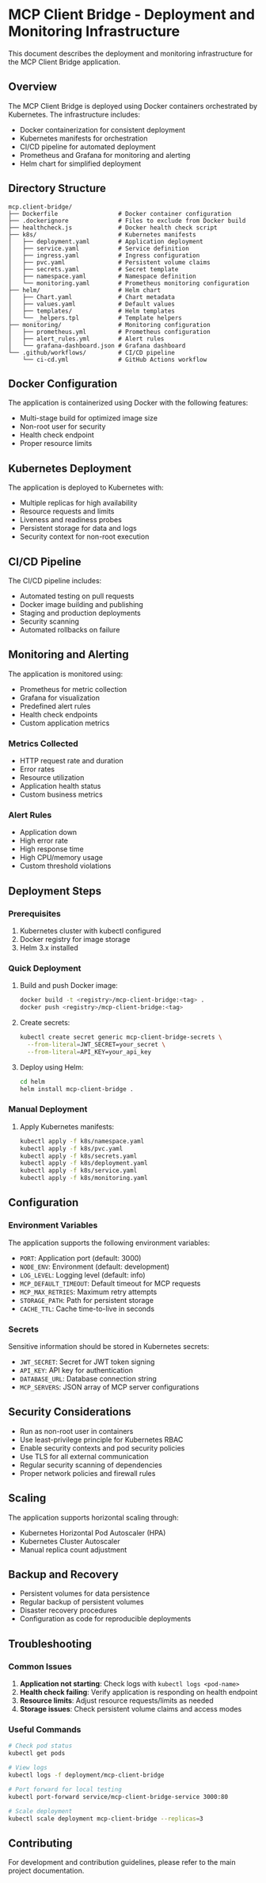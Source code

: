 # MCP Client Bridge - Deployment and Monitoring Infrastructure

This document describes the deployment and monitoring infrastructure for the MCP Client Bridge application.

## Overview

The MCP Client Bridge is deployed using Docker containers orchestrated by Kubernetes. The infrastructure includes:

- Docker containerization for consistent deployment
- Kubernetes manifests for orchestration
- CI/CD pipeline for automated deployment
- Prometheus and Grafana for monitoring and alerting
- Helm chart for simplified deployment

## Directory Structure

```
mcp.client-bridge/
├── Dockerfile                 # Docker container configuration
├── .dockerignore              # Files to exclude from Docker build
├── healthcheck.js             # Docker health check script
├── k8s/                       # Kubernetes manifests
│   ├── deployment.yaml        # Application deployment
│   ├── service.yaml           # Service definition
│   ├── ingress.yaml           # Ingress configuration
│   ├── pvc.yaml               # Persistent volume claims
│   ├── secrets.yaml           # Secret template
│   ├── namespace.yaml         # Namespace definition
│   └── monitoring.yaml        # Prometheus monitoring configuration
├── helm/                      # Helm chart
│   ├── Chart.yaml             # Chart metadata
│   ├── values.yaml            # Default values
│   ├── templates/             # Helm templates
│   └── _helpers.tpl           # Template helpers
├── monitoring/                # Monitoring configuration
│   ├── prometheus.yml         # Prometheus configuration
│   ├── alert_rules.yml        # Alert rules
│   └── grafana-dashboard.json # Grafana dashboard
└── .github/workflows/         # CI/CD pipeline
    └── ci-cd.yml              # GitHub Actions workflow
```

## Docker Configuration

The application is containerized using Docker with the following features:

- Multi-stage build for optimized image size
- Non-root user for security
- Health check endpoint
- Proper resource limits

## Kubernetes Deployment

The application is deployed to Kubernetes with:

- Multiple replicas for high availability
- Resource requests and limits
- Liveness and readiness probes
- Persistent storage for data and logs
- Security context for non-root execution

## CI/CD Pipeline

The CI/CD pipeline includes:

- Automated testing on pull requests
- Docker image building and publishing
- Staging and production deployments
- Security scanning
- Automated rollbacks on failure

## Monitoring and Alerting

The application is monitored using:

- Prometheus for metric collection
- Grafana for visualization
- Predefined alert rules
- Health check endpoints
- Custom application metrics

### Metrics Collected

- HTTP request rate and duration
- Error rates
- Resource utilization
- Application health status
- Custom business metrics

### Alert Rules

- Application down
- High error rate
- High response time
- High CPU/memory usage
- Custom threshold violations

## Deployment Steps

### Prerequisites

1. Kubernetes cluster with kubectl configured
2. Docker registry for image storage
3. Helm 3.x installed

### Quick Deployment

1. Build and push Docker image:
   ```bash
   docker build -t <registry>/mcp-client-bridge:<tag> .
   docker push <registry>/mcp-client-bridge:<tag>
   ```

2. Create secrets:
   ```bash
   kubectl create secret generic mcp-client-bridge-secrets \
     --from-literal=JWT_SECRET=your_secret \
     --from-literal=API_KEY=your_api_key
   ```

3. Deploy using Helm:
   ```bash
   cd helm
   helm install mcp-client-bridge .
   ```

### Manual Deployment

1. Apply Kubernetes manifests:
   ```bash
   kubectl apply -f k8s/namespace.yaml
   kubectl apply -f k8s/pvc.yaml
   kubectl apply -f k8s/secrets.yaml
   kubectl apply -f k8s/deployment.yaml
   kubectl apply -f k8s/service.yaml
   kubectl apply -f k8s/monitoring.yaml
   ```

## Configuration

### Environment Variables

The application supports the following environment variables:

- `PORT`: Application port (default: 3000)
- `NODE_ENV`: Environment (default: development)
- `LOG_LEVEL`: Logging level (default: info)
- `MCP_DEFAULT_TIMEOUT`: Default timeout for MCP requests
- `MCP_MAX_RETRIES`: Maximum retry attempts
- `STORAGE_PATH`: Path for persistent storage
- `CACHE_TTL`: Cache time-to-live in seconds

### Secrets

Sensitive information should be stored in Kubernetes secrets:

- `JWT_SECRET`: Secret for JWT token signing
- `API_KEY`: API key for authentication
- `DATABASE_URL`: Database connection string
- `MCP_SERVERS`: JSON array of MCP server configurations

## Security Considerations

- Run as non-root user in containers
- Use least-privilege principle for Kubernetes RBAC
- Enable security contexts and pod security policies
- Use TLS for all external communication
- Regular security scanning of dependencies
- Proper network policies and firewall rules

## Scaling

The application supports horizontal scaling through:

- Kubernetes Horizontal Pod Autoscaler (HPA)
- Kubernetes Cluster Autoscaler
- Manual replica count adjustment

## Backup and Recovery

- Persistent volumes for data persistence
- Regular backup of persistent volumes
- Disaster recovery procedures
- Configuration as code for reproducible deployments

## Troubleshooting

### Common Issues

1. **Application not starting**: Check logs with `kubectl logs <pod-name>`
2. **Health check failing**: Verify application is responding on health endpoint
3. **Resource limits**: Adjust resource requests/limits as needed
4. **Storage issues**: Check persistent volume claims and access modes

### Useful Commands

```bash
# Check pod status
kubectl get pods

# View logs
kubectl logs -f deployment/mcp-client-bridge

# Port forward for local testing
kubectl port-forward service/mcp-client-bridge-service 3000:80

# Scale deployment
kubectl scale deployment mcp-client-bridge --replicas=3
```

## Contributing

For development and contribution guidelines, please refer to the main project documentation.